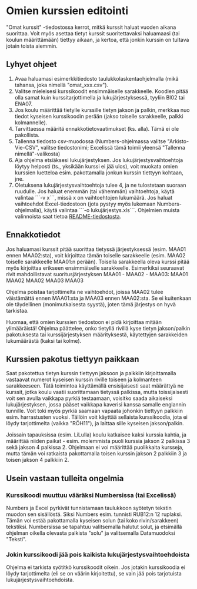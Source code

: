 # Omien kurssien editointi
"Omat kurssit" -tiedostossa kerrot, mitkä kurssit haluat vuoden aikana suorittaa. Voit myös asettaa tietyt kurssit suoritettavaksi haluamaasi (tai koulun määrittämään) tiettyy aikaan, ja kertoa, että jonkin kurssin on tultava jotain toista aiemmin.

## Lyhyet ohjeet
1. Avaa haluamasi esimerkkitiedosto taulukkolaskentaohjelmalla (mikä tahansa, joka nimellä "omat_xxx.csv").
2. Valitse mieleisesi kurssikoodit ensimmäiselle sarakkeelle. Koodien pitää olla samat kuin kurssitarjottimella ja lukujärjestyksessä, tyyliin BI02 tai ENA07.
3. Jos koulu määrittää tietylle kurssille tietyn jakson ja palkin, merkkaa nuo tiedot kyseisen kurssikoodin perään (jakso toiselle sarakkeelle, palkki kolmannelle).
4. Tarvittaessa määritä ennakkotietovaatimukset (ks. alla). Tämä ei ole pakollista.
5. Tallenna tiedosto csv-muodossa (Numbers-ohjelmassa valitse "Arkisto-Vie-CSV", valitse tiedostonimi; Excelissä tämä toimii yleensä "Tallenna nimellä"-valikosta)
6. Aja ohjelma etsiäksesi lukujärjestyksen. Jos lukujärjestysvaihtoehtoja löytyy helposti (ts., yksikään kurssi ei jää ulos), voit muokata omien kurssien luetteloa esim. pakottamalla jonkun kurssin tiettyyn kohtaan, jne.
7. Oletuksena lukujärjestysvaihtoehtoja tulee 4, ja ne tulostetaan suoraan ruudulle. Jos haluat enemmän (tai vähemmän) vaihtoehtoja, käytä valintaa ´´´-v x´´´, missä x on vaihtoehtojen lukumäärä. Jos haluat vaihtoehdot Excel-tiedostoon (jota pystyy myös lukemaan Numbers-ohjelmalla), käytä valintaa ´´´-o lukujärjestys.xls´´´.  Ohjelmien muista valinnoista saat tietoa [README-tiedostosta](README.md).

## Ennakkotiedot
Jos haluamasi kurssit pitää suorittaa tietyssä järjestyksessä (esim. MAA01 ennen MAA02:sta), voit kirjoittaa tämän toiselle sarakkeelle (esim. MAA02 toiselle sarakkeelle MAA01:n perään). Toisella sarakkeella oleva kurssi pitää myös kirjoittaa erikseen ensimmäiselle sarakkeelle. Esimerkiksi seuraavat rivit mahdollistavat suoritusjärjestyksen MAA01 - MAA02 - MAA03:
MAA01  MAA02
MAA02  MAA03
MAA03

Ohjelma poistaa tarjottimelta ne vaihtoehdot, joissa MAA02 tulee väistämättä ennen MAA01:sta ja MAA03 ennen MAA02:sta. Se ei kuitenkaan ole täydellinen (monimutkaisesta syystä), joten tämä järjestys on hyvä tarkistaa.

Huomaa, että omien kurssien tiedostoon ei pidä kirjoittaa mitään ylimääräistä! Ohjelma päättelee, onko tietyllä rivillä kyse tietyn jakson/palkin pakotuksesta tai kurssijärjestyksen määrityksestä, käytettyjen sarakkeiden lukumäärästä (kaksi tai kolme).

## Kurssien pakotus tiettyyn paikkaan
Saat pakotettua tietyn kurssin tiettyyn jaksoon ja palkkiin kirjoittamalla vastaavat numerot kyseisen kurssin riville toiseen ja kolmanteen sarakkeeseen. Tätä toimintoa käyttämällä ensisijaisesti saat määrättyä ne kurssit, jotka koulu vaatii suorittamaan tietyssä palkissa, mutta toissijaisesti voit sen avulla vaikkapa pyrkiä testaamaan, voisitko saada aikaiseksi lukujärjestyksen, jossa pääset vaikkapa kaverisi kanssa samalle englannin tunnille. Voit toki myös pyrkiä saamaan vapaata johonkin tiettyyn palkkiin esim. harrastusten vuoksi. Tällöin voit käyttää sellaista kurssikoodia, jota ei löydy tarjottimelta (vaikka "RÖH11"), ja laittaa sille kyseisen jakson/palkin.

Joissain tapauksissa (esim. LiLulla) koulu katkaisee kaksi kurssia kahtia, ja määrittää niiden paikat - esim. molemmista puoli kurssia jakson 2 palkissa 3 sekä jakson 4 palkissa 2. Ohjelmaan ei voi määrittää puolikkaita kursseja, mutta tämän voi ratkaista pakottamalla toisen kurssin jakson 2 palkkiin 3 ja toisen jakson 4 palkkiin 2.

## Usein vastaan tulleita ongelmia

### Kurssikoodi muuttuu vääräksi Numbersissa (tai Excelissä)
Numbers ja Excel pyrkivät tunnistamaan taulukkoon syötetyn tekstin muodon sen sisällöstä. Siksi Numbers esim. tunnisti RUB12:n 12 ruplaksi. Tämän voi estää pakottamalla kyseisen solun (tai koko rivin/sarakkeen) tekstiksi. Numbersissa se tapahtuu valitsemalla halutut solut, ja etsimällä ohjelman oikella olevasta palkista "solu" ja valitsemalla Datamuodoksi "Teksti".

### Jokin kurssikoodi jää pois kaikista lukujärjestysvaihtoehdoista
Ohjelma ei tarkista syötitkö kurssikoodit oikein. Jos jotakin kurssikoodia ei löydy tarjottimelta (eli se on väärin kirjoitettu), se vain jää pois tarjotuista lukujärjestysvaihtoehdoista.
